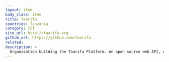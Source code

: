 ```yaml
---
layout: item
body_class: item
title: Taarifa
countries: Tanzania
category: ICT
site_url: http://taarifa.org
github_url: https://github.com/taarifa
related: 
description: >
  Organisation building the Taarifa Platform. An open source web API, designed to close citizen feedback loops.
---
```

